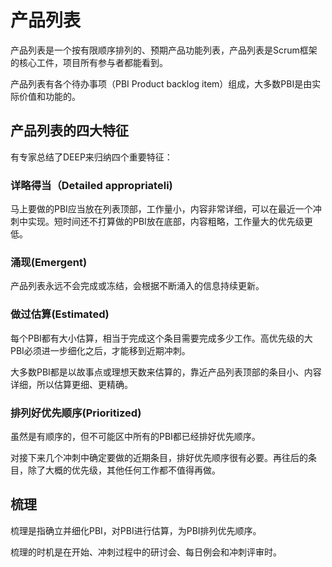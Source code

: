 # 产品列表

产品列表是一个按有限顺序排列的、预期产品功能列表，产品列表是Scrum框架的核心工件，项目所有参与者都能看到。

产品列表有各个待办事项（PBI Product backlog item）组成，大多数PBI是由实际价值和功能的。

## 产品列表的四大特征

有专家总结了DEEP来归纳四个重要特征：

### 详略得当（Detailed appropriateli)

马上要做的PBI应当放在列表顶部，工作量小，内容非常详细，可以在最近一个冲刺中实现。短时间还不打算做的PBI放在底部，内容粗略，工作量大的优先级更低。

### 涌现(Emergent)

产品列表永远不会完成或冻结，会根据不断涌入的信息持续更新。

### 做过估算(Estimated)

每个PBI都有大小估算，相当于完成这个条目需要完成多少工作。高优先级的大PBI必须进一步细化之后，才能移到近期冲刺。

大多数PBI都是以故事点或理想天数来估算的，靠近产品列表顶部的条目小、内容详细，所以估算更细、更精确。 

### 排列好优先顺序(Prioritized)

虽然是有顺序的，但不可能区中所有的PBI都已经排好优先顺序。

对接下来几个冲刺中确定要做的近期条目，排好优先顺序很有必要。再往后的条目，除了大概的优先级，其他任何工作都不值得再做。

## 梳理

梳理是指确立并细化PBI，对PBI进行估算，为PBI排列优先顺序。

梳理的时机是在开始、冲刺过程中的研讨会、每日例会和冲刺评审时。
